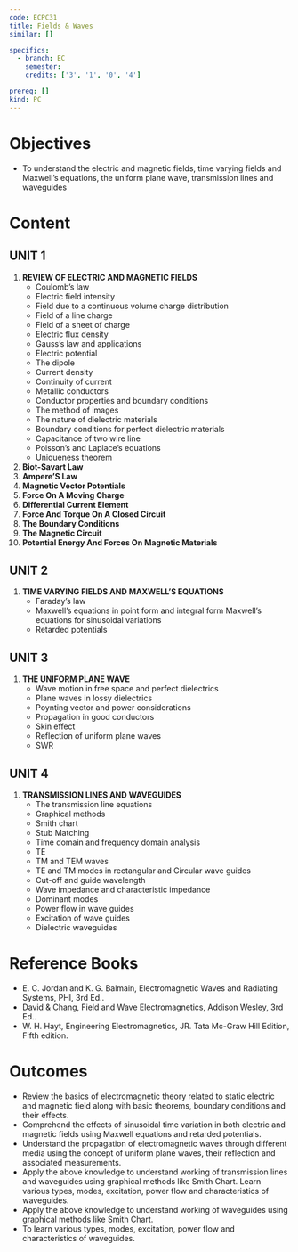 ```yaml
---
code: ECPC31
title: Fields & Waves
similar: []

specifics:
  - branch: EC
    semester: 
    credits: ['3', '1', '0', '4']

prereq: []
kind: PC
---
```


# Objectives

- To understand the electric and magnetic fields, time varying fields and Maxwell’s equations, the uniform plane wave, transmission lines and waveguides

# Content

## UNIT 1

1. **REVIEW OF ELECTRIC AND MAGNETIC FIELDS**
   - Coulomb’s law
   - Electric field intensity
   - Field due to a continuous volume charge distribution
   - Field of a line charge
   - Field of a sheet of charge
   - Electric flux density
   - Gauss’s law and applications
   - Electric potential
   - The dipole
   - Current density
   - Continuity of current
   - Metallic conductors
   - Conductor properties and boundary conditions
   - The method of images
   - The nature of dielectric materials
   - Boundary conditions for perfect dielectric materials
   - Capacitance of two wire line
   - Poisson’s and Laplace’s equations
   - Uniqueness theorem
2. **Biot-Savart Law**
3. **Ampere’S Law**
4. **Magnetic Vector Potentials**
5. **Force On A Moving Charge**
6. **Differential Current Element**
7. **Force And Torque On A Closed Circuit**
8. **The Boundary Conditions**
9. **The Magnetic Circuit**
10. **Potential Energy And Forces On Magnetic Materials**

## UNIT 2

1. **TIME VARYING FIELDS AND MAXWELL’S EQUATIONS**
   - Faraday’s law
   - Maxwell’s equations in point form and integral form Maxwell’s equations for sinusoidal variations
   - Retarded potentials

## UNIT 3

1. **THE UNIFORM PLANE WAVE**
   - Wave motion in free space and perfect dielectrics
   - Plane waves in lossy dielectrics
   - Poynting vector and power considerations
   - Propagation in good conductors
   - Skin effect
   - Reflection of uniform plane waves
   - SWR

## UNIT 4

1. **TRANSMISSION LINES AND WAVEGUIDES**
   - The transmission line equations
   - Graphical methods
   - Smith chart
   - Stub Matching
   - Time domain and frequency domain analysis
   - TE
   - TM and TEM waves
   - TE and TM modes in rectangular and Circular wave guides
   - Cut-off and guide wavelength
   - Wave impedance and characteristic impedance
   - Dominant modes
   - Power flow in wave guides
   - Excitation of wave guides
   - Dielectric waveguides

# Reference Books

- E. C. Jordan and K. G. Balmain, Electromagnetic Waves and Radiating Systems, PHI, 3rd Ed..
- David & Chang, Field and Wave Electromagnetics, Addison Wesley, 3rd Ed..
- W. H. Hayt, Engineering Electromagnetics, JR. Tata Mc-Graw Hill Edition, Fifth edition.

# Outcomes

- Review the basics of electromagnetic theory related to static electric and magnetic field along with basic theorems, boundary conditions and their effects.
- Comprehend the effects of sinusoidal time variation in both electric and magnetic fields using Maxwell equations and retarded potentials.
- Understand the propagation of electromagnetic waves through different media using the concept of uniform plane waves, their reflection and associated measurements.
- Apply the above knowledge to understand working of transmission lines and waveguides using graphical methods like Smith Chart. Learn various types, modes, excitation, power flow and characteristics of waveguides.
- Apply the above knowledge to understand working of waveguides using graphical methods like Smith Chart.
- To learn various types, modes, excitation, power flow and characteristics of waveguides.
